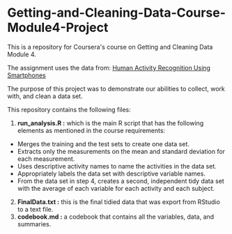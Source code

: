 # Getting-and-Cleaning-Data-Course-Module4-Project
This is a repository for Coursera's course on Getting and Cleaning Data Module 4.

The assignment uses the data from: [Human Activity Recognition Using Smartphones](https://archive.ics.uci.edu/dataset/240/human+activity+recognition+using+smartphones)

The purpose of this project was to demonstrate our abilities to collect, work with, and clean a data set.

This repository contains the following files:
1. **run_analysis.R :** which is the main R script that has the following elements as mentioned in the course requirements:
-  Merges the training and the test sets to create one data set.
-  Extracts only the measurements on the mean and standard deviation for each measurement.
-  Uses descriptive activity names to name the activities in the data set.
-  Appropriately labels the data set with descriptive variable names.
-  From the data set in step 4, creates a second, independent tidy data set with the average of each variable for each activity and each subject.
2.  **FinalData.txt :** this is the final tidied data that was export from RStudio to a text file.
3. **codebook.md :** a codebook that contains all the variables, data, and summaries.
